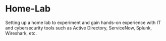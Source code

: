 # Home-Lab
Setting up a home lab to experiment and gain hands-on experience with IT and cybersecurity tools such as Active Directory, ServiceNow, Splunk, Wireshark, etc.
